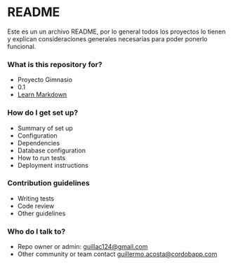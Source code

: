 # README #

Este es un un archivo README, por lo general todos los proyectos lo tienen y explican consideraciones generales necesarias para poder ponerlo funcional.

### What is this repository for? ###

* Proyecto Gimnasio
* 0.1
* [Learn Markdown](https://bitbucket.org/tutorials/markdowndemo)

### How do I get set up? ###

* Summary of set up
* Configuration
* Dependencies
* Database configuration
* How to run tests
* Deployment instructions

### Contribution guidelines ###

* Writing tests
* Code review
* Other guidelines

### Who do I talk to? ###

* Repo owner or admin: guillac124@gmail.com
* Other community or team contact guillermo.acosta@cordobapp.com